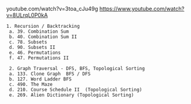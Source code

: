

youtube.com/watch?v=3toa_cJu49g
https://www.youtube.com/watch?v=8ULrqL0P0kA

    1. Recursion / Backtracking
     a. 39. Combination Sum 
     b. 40. Combination Sum II 
     c. 78. Subsets 
     d. 90. Subsets II 
     e. 46. Permutations 
     f. 47. Permutations II 

     2. Graph Traversal - DFS, BFS, Topological Sorting
     a. 133. Clone Graph  BFS / DFS
     b. 127. Word Ladder BFS
     c. 490. The Maze 
     d. 210. Course Schedule II  (Topological Sorting)
     e. 269. Alien Dictionary (Topological Sorting)
